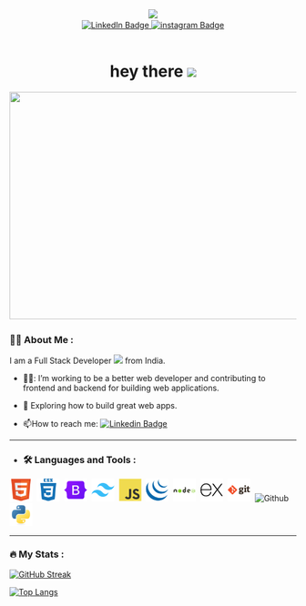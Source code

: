 <div id="header" align="center">
  <img src="https://media3.giphy.com/media/lP8xu5t2DLGG045H8F/giphy.gif?cid=ecf05e474f4z8567th618a60jm6owxxnuqa4dgife7ouwxxr&rid=giphy.gif&ct=s" width="100"/>
  <div id="badges">
  <a href="https://linkedin.com/in/aditya-pandey-727175233">
    <img src="https://img.shields.io/badge/LinkedIn-blue?style=for-the-badge&logo=linkedin&logoColor=white&style=for-the-badge" alt="LinkedIn Badge"/>
  </a>
  <a href="https://instagram.com/adityapandey5180/">
    <img src="https://img.shields.io/badge/instagram-red?style=for-the-badge&logo=instagram&logoColor=white&style=for-the-badge" alt="instagram Badge"/>
  </a>
</div>
<img src="https://komarev.com/ghpvc/?username=adityapandey51&style=flat-square&color=blue" alt=""/>
<h1>
  hey there
  <img src="https://media.giphy.com/media/hvRJCLFzcasrR4ia7z/giphy.gif" width="30px"/>
</h1>

</div>
<div align="center">
  <img src="https://media0.giphy.com/media/jdPMeyv9rn0hZHh8n9/giphy.gif?cid=ecf05e47wmkf3lfvrdi80h5g5t5sy4vp9bmyd7aqw9huphog&rid=giphy.gif&ct=s" width="550" height="400"/>
</div>

### :man_technologist: About Me :
I am a Full Stack Developer <img src="https://media.giphy.com/media/WUlplcMpOCEmTGBtBW/giphy.gif" width="30"> from India.
- 🧑‍💼: I’m working to be a better web developer and contributing to frontend and backend for building web applications.

- :seedling: Exploring how to build great web apps.

- :mailbox:How to reach me: [![Linkedin Badge](https://img.shields.io/badge/-linkedin-blue?style=flat&logo=Linkedin&logoColor=white)](https://linkedin.com/in/aditya-pandey-727175233)
---

- ### :hammer_and_wrench: Languages and Tools :
<div>
    <img src="https://raw.githubusercontent.com/devicons/devicon/1119b9f84c0290e0f0b38982099a2bd027a48bf1/icons/html5/html5-original.svg" title="Html5"  alt="Html5" width="40" height="40"/>&nbsp;
    <img src="https://github.com/devicons/devicon/blob/master/icons/css3/css3-plain-wordmark.svg"  title="CSS3" alt="CSS" width="40" height="40"/>&nbsp;
    <img src="https://raw.githubusercontent.com/devicons/devicon/1119b9f84c0290e0f0b38982099a2bd027a48bf1/icons/bootstrap/bootstrap-original.svg"  title="bootstrap" alt="bootstrap" width="40" height="40"/>&nbsp;
    <img src="https://raw.githubusercontent.com/devicons/devicon/1119b9f84c0290e0f0b38982099a2bd027a48bf1/icons/tailwindcss/tailwindcss-plain.svg" title="tailwind" alt="tailwind" width="40" height="40"/>&nbsp;
    <img src="https://github.com/devicons/devicon/blob/master/icons/javascript/javascript-original.svg" title="JavaScript" alt="JavaScript" width="40" height="40"/>&nbsp;
    <img src="https://raw.githubusercontent.com/devicons/devicon/1119b9f84c0290e0f0b38982099a2bd027a48bf1/icons/jquery/jquery-original.svg" title="Jquerry" alt="Jquerry" width="40" height="40"/>&nbsp;
    <img src="https://github.com/devicons/devicon/blob/master/icons/nodejs/nodejs-original-wordmark.svg" title="NodeJS" alt="NodeJS" width="40" height="40"/>&nbsp;
    <img src="https://raw.githubusercontent.com/devicons/devicon/1119b9f84c0290e0f0b38982099a2bd027a48bf1/icons/express/express-original.svg" title="expressJS" alt="expressJS" width="40" height="40"/>&nbsp;
    <img src="https://github.com/devicons/devicon/blob/master/icons/git/git-original-wordmark.svg" title="Git" alt="Git" width="40" height="40"/>&nbsp;
    <img src="https://camo.githubusercontent.com/df55c1ac3aa8975d26d4c3a261868d8a7294f4802cf9e36d79137502effe22cd/68747470733a2f2f696d672e69636f6e73382e636f6d2f6e6f6c616e2f36342f6769746875622e706e67" title="Github" alt="Github" width="40" height="40"/>&nbsp;
    <img src="https://raw.githubusercontent.com/devicons/devicon/1119b9f84c0290e0f0b38982099a2bd027a48bf1/icons/python/python-original.svg" title="python" alt="python" width="40" height="40"/>&nbsp;
</div>
<hr>

### :fire: My Stats :
[![GitHub Streak](http://github-readme-streak-stats.herokuapp.com?user=adityapandey51&theme=dark&background=000000)](https://git.io/streak-stats)

[![Top Langs](https://github-readme-stats.vercel.app/api/top-langs/?username=ADITYAPANDEY51&layout=compact&theme=vision-friendly-dark)](https://github.com/anuraghazra/github-readme-stats)
